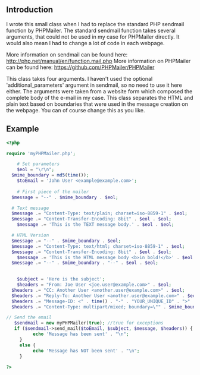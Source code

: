 ## Introduction
I wrote this small class when I had to replace the standard PHP sendmail function by PHPMailer. The standard sendmail function takes several arguments, that could not be used in my case for PHPMailer directly. It would also mean I had to change a lot of code in each webpage. 

More information on sendmail can be found here: http://php.net/manual/en/function.mail.php
More information on PHPMailer can be found here: https://github.com/PHPMailer/PHPMailer

This class takes four arguments. I haven't used the optional 'additional_parameters' argument in sendmail, so no need to use it here either. The arguments were taken from a website form which composed the complete body of the e-mail in my case. This class separates the HTML and plain text based on boundaries that were used in the message creation on the webpage. You can of course change this as you like. 

## Example

```php
<?php

require 'myPHPMailer.php';

	# Set parameters
	$eol = "\r\n";
  $mime_boundary = md5(time());
	$toEmail = 'John User <example@example.com>';
	
	# First piece of the mailer
  $message = "--" . $mime_boundary . $eol;

  # Text message
  $message .= "Content-Type: text/plain; charset=iso-8859-1" . $eol;
  $message .= "Content-Transfer-Encoding: 8bit" . $eol . $eol;
	$message .= 'This is the TEXT message body.' . $eol . $eol;

  # HTML Version
  $message .= "--" . $mime_boundary . $eol;
  $message .= "Content-Type: text/html; charset=iso-8859-1" . $eol;
  $message .= "Content-Transfer-Encoding: 8bit" . $eol . $eol;
	$message .= 'This is the HTML message body <b>in bold!</b>' . $eol . $eol;
  $message .= "--" . $mime_boundary . "--" . $eol . $eol;

	
	$subject = 'Here is the subject';
	$headers = "From: Joe User <joe.user@example.com>" . $eol;
  $headers .= "CC: Another User <another.user@example.com>" . $eol;
  $headers .= "Reply-To: Another User <another.user@example.com>" . $eol;
  $headers .= "Message-ID: <" . time() . "-" . "YOUR_UNIQUE_ID" . ">" . $eol;
  $headers .= "Content-Type: multipart/mixed; boundary=\"" . $mime_boundary . "\"" . $eol . $eol;

// Send the email
   $sendmail = new myPHPMailer(true); //true for exceptions	
   if ($sendmail->send_mail($toEmail, $subject, $message, $headers)) {
	      echo 'Message has been sent' . "\n";
	 }
	 else {
	      echo 'Message has NOT been sent' . "\n";
	 }
   
?>
```


